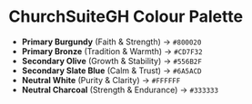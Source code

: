 # ChurchSuiteGH Colour Palette

- **Primary Burgundy** (Faith & Strength) → `#800020`
- **Primary Bronze** (Tradition & Warmth) → `#CD7F32`
- **Secondary Olive** (Growth & Stability) → `#556B2F`
- **Secondary Slate Blue** (Calm & Trust) → `#6A5ACD`
- **Neutral White** (Purity & Clarity) → `#FFFFFF`
- **Neutral Charcoal** (Strength & Endurance) → `#333333`
